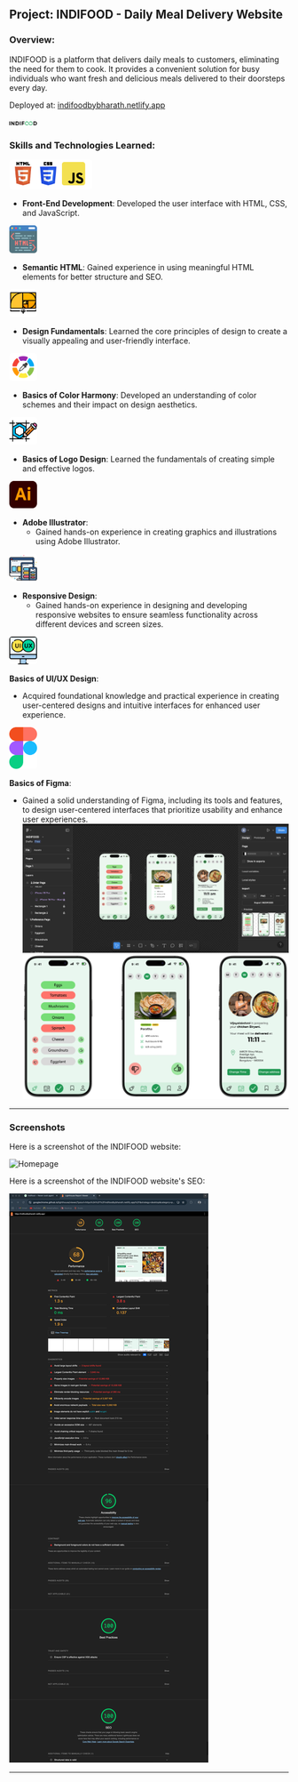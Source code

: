 ## Project: INDIFOOD - Daily Meal Delivery Website

### Overview:

INDIFOOD is a platform that delivers daily meals to customers, eliminating the need for them to cook. It provides a convenient solution for busy individuals who want fresh and delicious meals delivered to their doorsteps every day.

Deployed at: [indifoodbybharath.netlify.app](https://indifoodbybharath.netlify.app/)

<img src="img/indifood-logo.png" alt="HTML" width="50" style="background-color: #fff; ">

### Skills and Technologies Learned:

 <img src="img/imgsforReadmefile/html-css-js.png" alt="HTML" width="150" style="background-color: #fff; border-radius: 5px;">

- **Front-End Development**: Developed the user interface with HTML, CSS, and JavaScript.

<img src="img/imgsforReadmefile/html-code.png" alt="Html code icon" width="50" style="background-color: #fff; border-radius: 5px;">

- **Semantic HTML**: Gained experience in using meaningful HTML elements for better structure and SEO.

<img src="img/imgsforReadmefile/design.png" alt="golden ratio pic" width="50" style="background-color: #fff; border-radius: 5px;">

- **Design Fundamentals**: Learned the core principles of design to create a visually appealing and user-friendly interface.

<img src="img/imgsforReadmefile/colorharmony.png" alt="Color wheel icon" width="50" style="background-color: #fff; border-radius: 5px;">

- **Basics of Color Harmony**: Developed an understanding of color schemes and their impact on design aesthetics.

<img src="img/imgsforReadmefile/logo design.png" alt="Logo Design icon" width="50" style="background-color: #fff; border-radius: 5px;">

- **Basics of Logo Design**: Learned the fundamentals of creating simple and effective logos.

<img src="img/imgsforReadmefile/Adobe_Illustrator.png" alt="Adobe AI Icon" width="50" style="background-color: #fff; border-radius: 5px;">

- **Adobe Illustrator**:
  - Gained hands-on experience in creating graphics and illustrations using Adobe Illustrator.

<img src="img/imgsforReadmefile/responsive.png" alt="Computer/Mobile/Tablet icon" width="50" style="background-color: #fff; border-radius: 5px;">

- **Responsive Design**:
  - Gained hands-on experience in designing and developing responsive websites to ensure seamless functionality across different devices and screen sizes.

<img src="img/imgsforReadmefile/ui_ux.png" alt="UI/UX icon" width="50" style="background-color: #fff; border-radius: 5px;">

**Basics of UI/UX Design**:

- Acquired foundational knowledge and practical experience in creating user-centered designs and intuitive interfaces for enhanced user experience.

<img src="img/imgsforReadmefile/Figma-logo.png" alt="UI/UX icon" width="50" style="background-color: #fff; border-radius: 5px;">

**Basics of Figma**:

- Gained a solid understanding of Figma, including its tools and features, to design user-centered interfaces that prioritize usability and enhance user experiences.
  <img src="img/imgsforReadmefile/figma-working.png" alt="figma  working" style="background-color: #fff;">
  <img src="img/imgsforReadmefile/INDIFOOD.png" alt="figma output" style="background-color: #fff;">

---

### Screenshots

Here is a screenshot of the INDIFOOD website:

![Homepage](img/imgsforReadmefile/indifood-ss-v2.png)

Here is a screenshot of the INDIFOOD website's SEO:

![SEO results](img/imgsforReadmefile/SEO.png)

---
